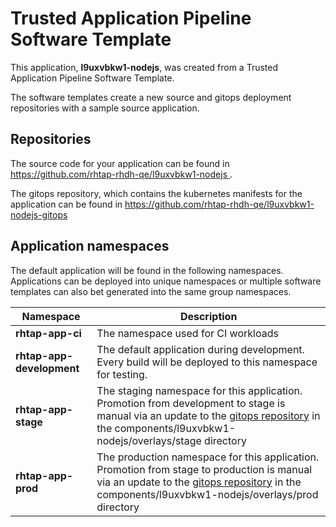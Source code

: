 # Trusted Application Pipeline Software Template

This application, **l9uxvbkw1-nodejs**, was created from a Trusted Application Pipeline Software Template.

The software templates create a new source and gitops deployment repositories with a sample source application. 

## Repositories

The source code for your application can be found in [https://github.com/rhtap-rhdh-qe/l9uxvbkw1-nodejs ](https://github.com/rhtap-rhdh-qe/l9uxvbkw1-nodejs ).
 
The gitops repository, which contains the kubernetes manifests for the application can be found in 
[https://github.com/rhtap-rhdh-qe/l9uxvbkw1-nodejs-gitops ](https://github.com/rhtap-rhdh-qe/l9uxvbkw1-nodejs-gitops ) 

## Application namespaces 

The default application will be found in the following namespaces. Applications can be deployed into unique namespaces or multiple software templates can also bet generated into the same group namespaces.  

|  Namespace   |  Description   |  
| -------- | -------- |
| **rhtap-app-ci** | The namespace used for CI workloads |
| **rhtap-app-development** | The default application during development. Every build will be deployed to this namespace for testing. |
| **rhtap-app-stage** | The staging namespace for this application. Promotion from development to stage is manual via an update to the [gitops repository](https://github.com/rhtap-rhdh-qe/l9uxvbkw1-nodejs-gitops ) in the components/l9uxvbkw1-nodejs/overlays/stage directory |
| **rhtap-app-prod** | The production namespace for this application. Promotion from stage to production is manual via an update to the [gitops repository](https://github.com/rhtap-rhdh-qe/l9uxvbkw1-nodejs-gitops ) in the components/l9uxvbkw1-nodejs/overlays/prod directory |